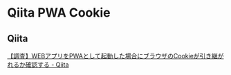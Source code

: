 # Qiita PWA Cookie

## Qiita

[【調査】WEBアプリをPWAとして起動した場合にブラウザのCookieが引き継がれるか確認する \- Qiita](https://qiita.com/NaokiIshimura/items/19073a45f994129c40b1)

